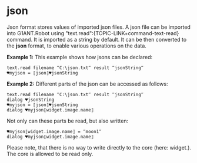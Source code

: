 ﻿# json

Json format stores values of imported json files.
A json file can be imported into G1ANT.Robot using "text.read":{TOPIC-LINK+command-text-read} command. It is imported as a string by default. It can be then converted to the **json** format, to enable various operations on the data.

**Example 1:**
This example shows how jsons can be declared:

```G1ANT
text.read filename ‴C:\json.txt‴ result ‴jsonString‴
♥myjson = ⟦json⟧♥jsonString
```

**Example 2:**
Different parts of the json can be accessed as follows:

```G1ANT
text.read filename ‴C:\json.txt‴ result ‴jsonString‴
dialog ♥jsonString
♥myjson = ⟦json⟧♥jsonString
dialog ♥myjson⟦widget.image.name⟧
```  

Not only can these parts be read, but also written:

```G1ANT
♥myjson⟦widget.image.name⟧ = ‴moon1‴
dialog ♥myjson⟦widget.image.name⟧
```

Please note, that there is no way to write directly to the core (here: widget.). The core is allowed to be read only.

